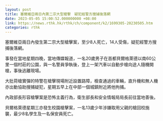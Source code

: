 ```yaml
---
layout: post
title: 塞爾維亞兩日內第二宗大型槍擊　疑犯經警方搜捕後落網
date: 2023-05-05 15:00:52.000000000 +08:00
link: https://news.rthk.hk/rthk/ch/component/k2/1699305-20230505.htm
categories: rthk
---
```


塞爾維亞兩日內發生第二宗大型槍擊案，至少8人死亡，14人受傷，疑犯經警方搜捕後落網。

事發在當地星期四晚，當地傳媒報道，一名20歲男子在首都貝爾格萊德以南60公里一個村莊的公園，與一名警員爭執後，登上一架汽車以自動步槍向途人隨機開槍，事後逃離現場。

大批荷槍實彈的特警在槍擊現場附近設置路障，檢查通過的車輛，直升機和無人機亦出動協助搜捕疑犯，星期五早上在中部一個城鎮附近將他拘捕。

內政部長形容槍擊案是恐怖主義行為，衛生部長和安全情報局局長前往當地善後。

貝爾格萊德星期三亦發生校園槍擊案，一名13歲少年涉嫌取用父親的槍回校施襲，最少8名學生及一名保安員死亡。
